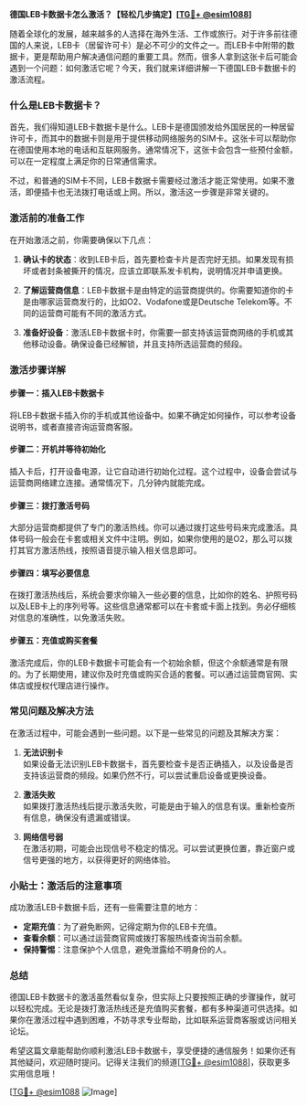 **德国LEB卡数据卡怎么激活？【轻松几步搞定】[[TG💪+ @esim1088](https://t.me/s/esim1088)]**

随着全球化的发展，越来越多的人选择在海外生活、工作或旅行。对于许多前往德国的人来说，LEB卡（居留许可卡）是必不可少的文件之一。而LEB卡中附带的数据卡，更是帮助用户解决通信问题的重要工具。然而，很多人拿到这张卡后可能会遇到一个问题：如何激活它呢？今天，我们就来详细讲解一下德国LEB卡数据卡的激活流程。

### **什么是LEB卡数据卡？**

首先，我们得知道LEB卡数据卡是什么。LEB卡是德国颁发给外国居民的一种居留许可卡，而其中的数据卡则是用于提供移动网络服务的SIM卡。这张卡可以帮助你在德国使用本地的电话和互联网服务。通常情况下，这张卡会包含一些预付金额，可以在一定程度上满足你的日常通信需求。

不过，和普通的SIM卡不同，LEB卡数据卡需要经过激活才能正常使用。如果不激活，即便插卡也无法拨打电话或上网。所以，激活这一步骤是非常关键的。

### **激活前的准备工作**

在开始激活之前，你需要确保以下几点：

1. **确认卡的状态**：收到LEB卡后，首先要检查卡片是否完好无损。如果发现有损坏或者封条被撕开的情况，应该立即联系发卡机构，说明情况并申请更换。

2. **了解运营商信息**：LEB卡数据卡是由特定的运营商提供的。你需要知道你的卡是由哪家运营商发行的，比如O2、Vodafone或是Deutsche Telekom等。不同的运营商可能有不同的激活方式。

3. **准备好设备**：激活LEB卡数据卡时，你需要一部支持该运营商网络的手机或其他移动设备。确保设备已经解锁，并且支持所选运营商的频段。

### **激活步骤详解**

#### **步骤一：插入LEB卡数据卡**
将LEB卡数据卡插入你的手机或其他设备中。如果不确定如何操作，可以参考设备说明书，或者直接咨询运营商客服。

#### **步骤二：开机并等待初始化**
插入卡后，打开设备电源，让它自动进行初始化过程。这个过程中，设备会尝试与运营商网络建立连接。通常情况下，几分钟内就能完成。

#### **步骤三：拨打激活号码**
大部分运营商都提供了专门的激活热线。你可以通过拨打这些号码来完成激活。具体号码一般会在卡套或相关文件中注明。例如，如果你使用的是O2，那么可以拨打其官方激活热线，按照语音提示输入相关信息即可。

#### **步骤四：填写必要信息**
在拨打激活热线后，系统会要求你输入一些必要的信息，比如你的姓名、护照号码以及LEB卡上的序列号等。这些信息通常都可以在卡套或卡面上找到。务必仔细核对信息的准确性，以免激活失败。

#### **步骤五：充值或购买套餐**
激活完成后，你的LEB卡数据卡可能会有一个初始余额，但这个余额通常是有限的。为了长期使用，建议你及时充值或购买合适的套餐。可以通过运营商官网、实体店或授权代理店进行操作。

### **常见问题及解决方法**

在激活过程中，可能会遇到一些问题。以下是一些常见的问题及其解决方案：

1. **无法识别卡**  
   如果设备无法识别LEB卡数据卡，首先要检查卡是否正确插入，以及设备是否支持该运营商的频段。如果仍然不行，可以尝试重启设备或更换设备。

2. **激活失败**  
   如果拨打激活热线后提示激活失败，可能是由于输入的信息有误。重新检查所有信息，确保没有遗漏或错误。

3. **网络信号弱**  
   在激活初期，可能会出现信号不稳定的情况。可以尝试更换位置，靠近窗户或信号更强的地方，以获得更好的网络体验。

### **小贴士：激活后的注意事项**

成功激活LEB卡数据卡后，还有一些需要注意的地方：

- **定期充值**：为了避免断网，记得定期为你的LEB卡充值。
- **查看余额**：可以通过运营商官网或拨打客服热线查询当前余额。
- **保持警惕**：注意保护个人信息，避免泄露给不明身份的人。

### **总结**

德国LEB卡数据卡的激活虽然看似复杂，但实际上只要按照正确的步骤操作，就可以轻松完成。无论是拨打激活热线还是充值购买套餐，都有多种渠道可供选择。如果你在激活过程中遇到困难，不妨寻求专业帮助，比如联系运营商客服或访问相关论坛。

希望这篇文章能帮助你顺利激活LEB卡数据卡，享受便捷的通信服务！如果你还有其他疑问，欢迎随时提问。记得关注我们的频道[[TG💪+ @esim1088](https://t.me/s/esim1088)]，获取更多实用信息哦！

[[TG💪+ @esim1088](https://t.me/s/esim1088) ![Image](https://i.postimg.cc/4NQfJmqS/Snipaste-2025-05-13-00-14-12.png)]